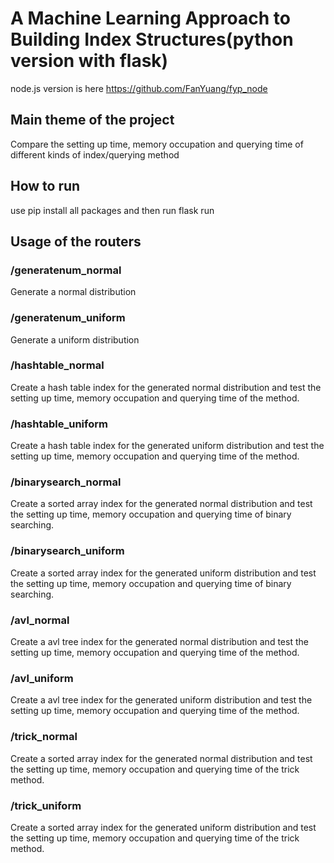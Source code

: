 # A Machine Learning Approach to Building Index Structures(python version with flask)
node.js version is here https://github.com/FanYuang/fyp_node
## Main theme of the project
Compare the setting up time, memory occupation and querying time of different kinds of index/querying method
## How to run
use pip install all packages and then run flask run
## Usage of the routers
### /generatenum_normal
Generate a normal distribution
### /generatenum_uniform
Generate a uniform distribution
### /hashtable_normal
Create a hash table index for the generated normal distribution and test the setting up time, memory occupation and querying time of the method.
### /hashtable_uniform
Create a hash table index for the generated uniform distribution and test the setting up time, memory occupation and querying time of the method.
### /binarysearch_normal
Create a sorted array index for the generated normal distribution and test the setting up time, memory occupation and querying time of binary searching.
### /binarysearch_uniform
Create a sorted array index for the generated uniform distribution and test the setting up time, memory occupation and querying time of binary searching.
### /avl_normal
Create a avl tree index for the generated normal distribution and test the setting up time, memory occupation and querying time of the method.
### /avl_uniform
Create a avl tree index for the generated uniform distribution and test the setting up time, memory occupation and querying time of the method.
### /trick_normal
Create a sorted array index for the generated normal distribution and test the setting up time, memory occupation and querying time of the trick method.
### /trick_uniform
Create a sorted array index for the generated uniform distribution and test the setting up time, memory occupation and querying time of the trick method.
